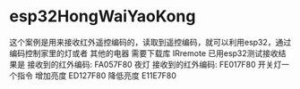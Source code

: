 # esp32HongWaiYaoKong

这个案例是用来接收红外遥控编码的，读取到遥控编码，就可以利用esp32，通过编码控制家里的灯或者 其他的电器
需要下载库 IRremote
已用esp32测试接收结果是
接收到的红外编码: FA057F80 夜灯
接收到的红外编码: FE017F80 开关灯一个指令
增加亮度 ED127F80
降低亮度 E11E7F80
